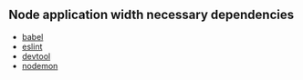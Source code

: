 ## Node application width necessary dependencies
- [babel](https://github.com/babel/babel)
- [eslint](https://github.com/eslint/eslint)
- [devtool](https://github.com/Jam3/devtool)
- [nodemon](https://github.com/remy/nodemon)